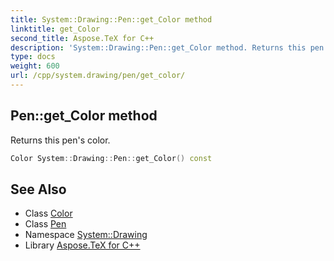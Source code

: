 ```yaml
---
title: System::Drawing::Pen::get_Color method
linktitle: get_Color
second_title: Aspose.TeX for C++
description: 'System::Drawing::Pen::get_Color method. Returns this pen''s color in C++.'
type: docs
weight: 600
url: /cpp/system.drawing/pen/get_color/
---
```

## Pen::get_Color method


Returns this pen's color.

```cpp
Color System::Drawing::Pen::get_Color() const
```

## See Also

* Class [Color](../../color/)
* Class [Pen](../)
* Namespace [System::Drawing](../../)
* Library [Aspose.TeX for C++](../../../)
